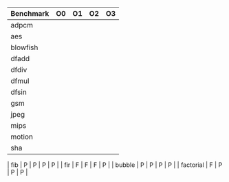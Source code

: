 | **Benchmark** | **O0** | **O1**  | **O2** | **O3** |
| ------------- |:------:|:-------:|:------:|:------:|
| adpcm     | | |||
| aes      	| | |||
| blowfish 	| | |||
| dfadd		| ||||
| dfdiv		|||||
| dfmul		|||||
| dfsin		|||||
| gsm		|||||
| jpeg		|||||
| mips		|||||
| motion	|||||
| sha   ||||

| fib		| P | P | P | P |
| fir		| F | F | F | P |
| bubble  	| P | P | P | P |
| factorial  	| F | P | P | P |

